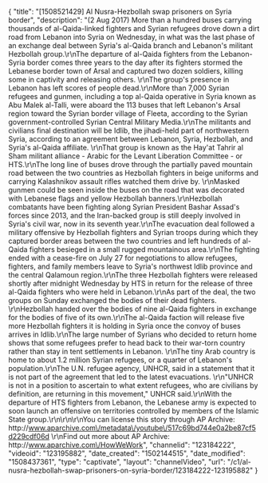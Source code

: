 {
    "title": "[1508521429] Al Nusra-Hezbollah swap prisoners on Syria border",
    "description": "(2 Aug 2017) More than a hundred buses carrying thousands of al-Qaida-linked fighters and Syrian refugees drove down a dirt road from Lebanon into Syria on Wednesday, in what was the last phase of an exchange deal between Syria's al-Qaida branch and Lebanon's militant Hezbollah group.\r\nThe departure of al-Qaida fighters from the Lebanon-Syria border comes three years to the day after its fighters stormed the Lebanese border town of Arsal and captured two dozen soldiers, killing some in captivity and releasing others. \r\nThe group's presence in Lebanon has left scores of people dead.\r\nMore than 7,000 Syrian refugees and gunmen, including a top al-Qaida operative in Syria known as Abu Malek al-Talli, were aboard the 113 buses that left Lebanon's Arsal region toward the Syrian border village of Fleeta, according to the Syrian government-controlled Syrian Central Military Media.\r\nThe militants and civilians final destination will be Idlib, the jihadi-held part of northwestern Syria, according to an agreement between Lebanon, Syria, Hezbollah, and Syria's al-Qaida affiliate. \r\nThat group is known as the Hay'at Tahrir al Sham militant alliance - Arabic for the Levant Liberation Committee - or HTS.\r\nThe long line of buses drove through the partially paved mountain road between the two countries as Hezbollah fighters in beige uniforms and carrying Kalashnikov assault rifles watched them drive by. \r\nMasked gunmen could be seen inside the buses on the road that was decorated with Lebanese flags and yellow Hezbollah banners.\r\nHezbollah combatants have been fighting along Syrian President Bashar Assad's forces since 2013, and the Iran-backed group is still deeply involved in Syria's civil war, now in its seventh year.\r\nThe evacuation deal followed a military offensive by Hezbollah fighters and Syrian troops during which they captured border areas between the two countries and left hundreds of al-Qaida fighters besieged in a small rugged mountainous area.\r\nThe fighting ended with a cease-fire on July 27 for negotiations to allow refugees, fighters, and family members leave to Syria's northwest Idlib province and the central Qalamoun region.\r\nThe three Hezbollah fighters were released shortly after midnight Wednesday by HTS in return for the release of three al-Qaida fighters who were held in Lebanon.\r\nAs part of the deal, the two groups on Sunday exchanged the bodies of their dead fighters. \r\nHezbollah handed over the bodies of nine al-Qaida fighters in exchange for the bodies of five of its own.\r\nThe al-Qaida faction will release five more Hezbollah fighters it is holding in Syria once the convoy of buses arrives in Idlib.\r\nThe large number of Syrians who decided to return home shows that some refugees prefer to head back to their war-torn country rather than stay in tent settlements in Lebanon. \r\nThe tiny Arab country is home to about 1.2 million Syrian refugees, or a quarter of Lebanon's population.\r\nThe U.N. refugee agency, UNHCR, said in a statement that it is not part of the agreement that led to the latest evacuations. \r\n\"UNHCR is not in a position to ascertain to what extent refugees, who are civilians by definition, are returning in this movement,\" UNHCR said.\r\nWith the departure of HTS fighters from Lebanon, the Lebanese army is expected to soon launch an offensive on territories controlled by members of the Islamic State group.\r\n\r\n\r\nYou can license this story through AP Archive: http:\/\/www.aparchive.com\/metadata\/youtube\/517c69bd744e0a2be87cf5d229cdf06d \r\nFind out more about AP Archive: http:\/\/www.aparchive.com\/HowWeWork",
    "channelid": "123184222",
    "videoid": "123195882",
    "date_created": "1502144515",
    "date_modified": "1508437361",
    "type": "captivate",
    "layout": "channelVideo",
    "url": "\/c1\/al-nusra-hezbollah-swap-prisoners-on-syria-border\/123184222-123195882"
}